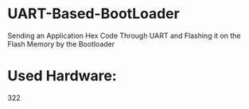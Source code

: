 # UART-Based-BootLoader
Sending an Application Hex Code Through UART and Flashing it on the Flash Memory by the Bootloader
# Used Hardware:
322
